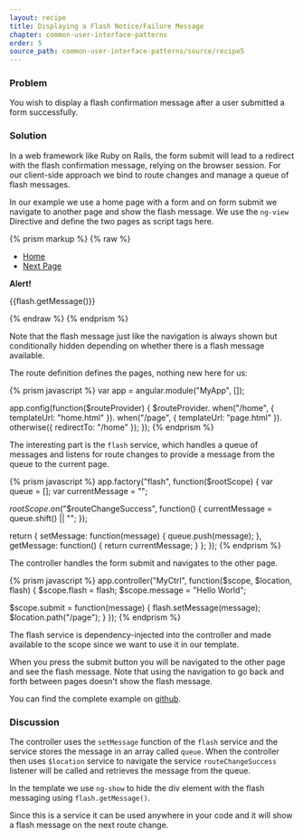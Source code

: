 ```yaml
---
layout: recipe
title: Displaying a Flash Notice/Failure Message
chapter: common-user-interface-patterns
order: 5
source_path: common-user-interface-patterns/source/recipe5
---
```


### Problem
You wish to display a flash confirmation message after a user submitted a form successfully.

### Solution
In a web framework like Ruby on Rails, the form submit will lead to a redirect with the flash confirmation message, relying on the browser session. For our client-side approach we bind to route changes and manage a queue of flash messages.

In our example we use a home page with a form and on form submit we navigate to another page and show the flash message. We use the `ng-view` Directive and define the two pages as script tags here.

{% prism markup %}
{% raw %}
<body ng-app="MyApp" ng-controller="MyCtrl">

  <ul class="nav nav-pills">
    <li><a href="#/">Home</a></li>
    <li><a href="#/page">Next Page</a></li>
  </ul>

  <div class="alert" ng-show="flash.getMessage()">
    <b>Alert!</b>
    <p>{{flash.getMessage()}}</p>
  </div>

  <ng-view></ng-view>

  <script type="text/ng-template" id="home.html">
    <h3>Home</h3>

    <form ng-submit="submit(message)" class="form-inline">
      <input type="text" ng-model="message" autofocus>
      <button class="btn">Submit</button>
    </form>

  </script>

  <script type="text/ng-template" id="page.html">
    <h3>Next Page</h3>

  </script>

</body>
{% endraw %}
{% endprism %}

Note that the flash message just like the navigation is always shown but conditionally hidden depending on whether there is a flash message available.

The route definition defines the pages, nothing new here for us:

{% prism javascript %}
var app = angular.module("MyApp", []);

app.config(function($routeProvider) {
  $routeProvider.
    when("/home", { templateUrl: "home.html" }).
    when("/page", { templateUrl: "page.html" }).
    otherwise({ redirectTo: "/home" });
});
{% endprism %}

The interesting part is the `flash` service, which handles a queue of messages and listens for route changes to provide a message from the queue to the current page.

{% prism javascript %}
app.factory("flash", function($rootScope) {
  var queue = [];
  var currentMessage = "";

  $rootScope.$on("$routeChangeSuccess", function() {
    currentMessage = queue.shift() || "";
  });

  return {
    setMessage: function(message) {
      queue.push(message);
    },
    getMessage: function() {
      return currentMessage;
    }
  };
});
{% endprism %}

The controller handles the form submit and navigates to the other page.

{% prism javascript %}
app.controller("MyCtrl", function($scope, $location, flash) {
  $scope.flash = flash;
  $scope.message = "Hello World";

  $scope.submit = function(message) {
    flash.setMessage(message);
    $location.path("/page");
  }
});
{% endprism %}

The flash service is dependency-injected into the controller and made available to the scope since we want to use it in our template.

When you press the submit button you will be navigated to the other page and see the flash message. Note that using the navigation to go back and forth between pages doesn't show the flash message.

You can find the complete example on [github](https://github.com/fdietz/recipes-with-angular-js-examples/tree/master/chapter8/recipe5).

### Discussion
The controller uses the `setMessage` function of the `flash` service and the service stores the message in an array called `queue`. When the controller then uses `$location` service to navigate the service `routeChangeSuccess` listener will be called and retrieves the message from the queue.

In the template we use `ng-show` to hide the div element with the flash messaging using `flash.getMessage()`.

Since this is a service it can be used anywhere in your code and it will show a flash message on the next route change.
